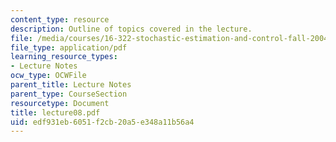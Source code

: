 ```yaml
---
content_type: resource
description: Outline of topics covered in the lecture.
file: /media/courses/16-322-stochastic-estimation-and-control-fall-2004/edf931eb6051f2cb20a5e348a11b56a4_lecture08.pdf
file_type: application/pdf
learning_resource_types:
- Lecture Notes
ocw_type: OCWFile
parent_title: Lecture Notes
parent_type: CourseSection
resourcetype: Document
title: lecture08.pdf
uid: edf931eb-6051-f2cb-20a5-e348a11b56a4
---
```

